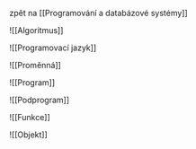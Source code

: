 zpět na [[Programování a databázové systémy]]

![[Algoritmus]]

![[Programovací jazyk]]

![[Proměnná]]

![[Program]]

![[Podprogram]]

![[Funkce]]

![[Objekt]]